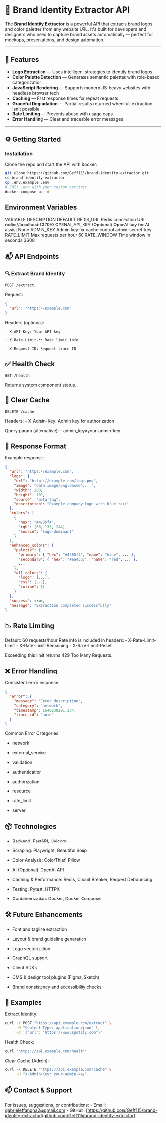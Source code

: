 # 🧠 Brand Identity Extractor API

The **Brand Identity Extractor** is a powerful API that extracts brand logos and color palettes from any website URL. It's built for developers and designers who need to capture brand assets automatically — perfect for mockups, presentations, and design automation.

---

## 🚀 Features

- **Logo Extraction** — Uses intelligent strategies to identify brand logos
- **Color Palette Detection** — Generates semantic palettes with role-based categorization
- **JavaScript Rendering** — Supports modern JS-heavy websites with headless browser tech
- **Caching** — Fast response times for repeat requests
- **Graceful Degradation** — Partial results returned when full extraction isn’t possible
- **Rate Limiting** — Prevents abuse with usage caps
- **Error Handling** — Clear and traceable error messages

---

## ⚙️ Getting Started

### Installation

Clone the repo and start the API with Docker:

```bash
git clone https://github.com/Geff115/brand-identity-extractor.git
cd brand-identity-extractor
cp .env.example .env
# Edit .env with your custom settings
docker-compose up -d
```

## Environment Variables

VARIABLE	        DESCRIPTION	                             DEFAULT
REDIS_URL	        Redis connection URL	                 redis://localhost:6379/0
OPENAI_API_KEY	    (Optional) OpenAI key for AI assist	     None
ADMIN_KEY	        Admin key for cache control	             admin-secret-key
RATE_LIMIT	        Max requests per hour	                 60
RATE_WINDOW	        Time window in seconds	                 3600

## 📬 API Endpoints
### 🔍 Extract Brand Identity

```http
POST /extract
```

Request:
```json
{
  "url": "https://example.com"
}
```

Headers (optional):

    - X-API-Key: Your API key

    - X-Rate-Limit-*: Rate limit info

    - X-Request-ID: Request trace ID

## ✅ Health Check

```http
GET /health
```
Returns system component status.

## 🧹 Clear Cache

```http
DELETE /cache
```
Headers:
    - X-Admin-Key: Admin key for authorization

Query param (alternative):
    - admin_key=your-admin-key

## 🔄 Response Format

Example response:
```json
{
  "url": "https://example.com",
  "logo": {
    "url": "https://example.com/logo.png",
    "image": "data:image/png;base64,...",
    "width": 200,
    "height": 100,
    "source": "meta-tag",
    "description": "Example company logo with blue text"
  },
  "colors": [
    {
      "hex": "#4285f4",
      "rgb": [66, 133, 244],
      "source": "logo-dominant"
    }
  ],
  "enhanced_colors": {
    "palette": {
      "primary": { "hex": "#4285f4", "name": "blue", ... },
      "secondary": { "hex": "#ea4335", "name": "red", ... },
      ...
    },
    "all_colors": {
      "logo": [...],
      "css": [...],
      "inline": []
    }
  },
  "success": true,
  "message": "Extraction completed successfully"
}
```

## 📉 Rate Limiting

Default: 60 requests/hour
Rate info is included in headers:
    - X-Rate-Limit-Limit
    - X-Rate-Limit-Remaining
    - X-Rate-Limit-Reset

Exceeding this limit returns 429 Too Many Requests.

## ❌ Error Handling

Consistent error response:
```json
{
  "error": {
    "message": "Error description",
    "category": "network",
    "timestamp": 1646838291.234,
    "trace_id": "uuid"
  }
}
```
Common Error Categories
- network

- external_service

- validation

- authentication

- authorization

- resource

- rate_limit

- server

## 📦 Technologies

- Backend: FastAPI, Uvicorn

- Scraping: Playwright, Beautiful Soup

- Color Analysis: ColorThief, Pillow

- AI (Optional): OpenAI API

- Caching & Performance: Redis, Circuit Breaker, Request Debouncing

- Testing: Pytest, HTTPX

- Containerization: Docker, Docker Compose

## 🛠️ Future Enhancements

- Font and tagline extraction

- Layout & brand guideline generation

- Logo vectorization

- GraphQL support

- Client SDKs

- CMS & design tool plugins (Figma, Sketch)

- Brand consistency and accessibility checks

## 📌 Examples

Extract Identity:
```bash
curl -X POST "https://api.example.com/extract" \
     -H "Content-Type: application/json" \
     -d '{"url": "https://www.spotify.com"}'
```

Health Check:
```bash
curl "https://api.example.com/health"
```

Clear Cache (Admin):
```bash
curl -X DELETE "https://api.example.com/cache" \
     -H "X-Admin-Key: your-admin-key"
```

## 📫 Contact & Support
For issues, suggestions, or contributions:
    - Email: gabrieleffangha2@gmail.com
    - GitHub: [https://github.com/Geff115/brand-identity-extractor](github.com/Geff115/brand-identity-extractor)
